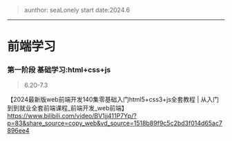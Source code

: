 > aunthor: seaLonely
> start date:2024.6
---
# 前端学习
### 第一阶段 基础学习:html+css+js
> 6.20-7.3  

【2024最新版web前端开发140集零基础入门html5+css3+js全套教程 | 从入门到到就业全套前端课程_前端开发_web前端】  
https://www.bilibili.com/video/BV1jj411P7Yp/?p=83&share_source=copy_web&vd_source=1518b89f9c5c2bd3f014d65ac7896ee4

